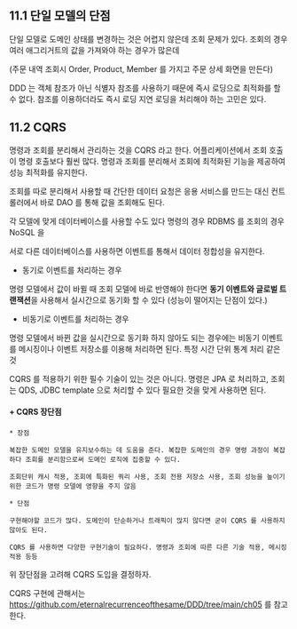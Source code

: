 ## 11.1 단일 모델의 단점

단일 모델로 도메인 상태를 변경하는 것은 어렵지 않은데 조회 문제가 있다. 조회의 경우 여러 애그리거트의 값을 가져와야 하는 경우가 많은데 

(주문 내역 조회시 Order, Product, Member 를 가지고 주문 상세 화면을 만든다)

DDD 는 객체 참조가 아닌 식별자 참조를 사용하기 때문에 즉시 로딩으로 최적화를 할 수 없다. 참조를 이용하더라도 즉시 로딩 지연 로딩을 처리해야 하는 고민은 있다.

##  11.2 CQRS

명령과 조회를 분리해서 관리하는 것을 CQRS 라고 한다. 어플리케이션에서 조회 호출이 명령 호출보다 훨씬 많다. 명령과 조회를 분리해서 조회에 최적화된 기능을 제공하여 성능 최적화를 유지한다.

조회를 따로 분리해서 사용할 때 간단한 데이터 요청은 응용 서비스를 만드는 대신 컨트롤러에서 바로 DAO 를 통해 값을 조회해도 된다.

각 모델에 맞게 데이터베이스를 사용할 수도 있다 명령의 경우 RDBMS 를 조회의 경우 NoSQL 을 

서로 다른 데이터베이스를 사용하면 이벤트를 통해서 데이터 정합성을 유지한다.

* 동기로 이벤트를 처리하는 경우

명령 모델에서 값이 바뀔 때 조회 모델에 바로 반영해야 한다면 **동기 이벤트와 글로벌 트랜잭션**을 사용해서 실시간으로 동기화 할 수 있다 (성능이 떨어지는 단점이 있다.)

* 비동기로 이벤트를 처리하는 경우

명령 모델에서 바뀐 값을 실시간으로 동기화 하지 않아도 되는 경우에는 비동기 이벤트를 메시징이나 이벤트 저장소를 이용해 처리하면 된다. 특정 시간 단위 통계 처리 같은 것

CQRS 를 적용하기 위한 필수 기술이 있는 것은 아니다. 명령은 JPA 로 처리하고, 조회는 QDS, JDBC template 으로 처리할 수 있다 필요한 것을 맞게 사용하면 된다.

#### + CQRS 장단점
```
* 장점

복잡한 도메인 모델을 유지보수하는 데 도움을 준다. 복잡한 도메인의 경우 명령 과정이 복잡하다 조회를 분리함으로써 도메인 로직에 집중할 수 있다.

조회단위 캐시 적용, 조회에 특화된 쿼리 사용, 조회 전용 저장소 사용, 조회 성능을 높이기 위한 코드가 명령 모델에 영향을 주지 않음
```
```
* 단점

구현해야할 코드가 많다. 도메인이 단순하거나 트래픽이 많지 않다면 굳이 CQRS 를 사용하지 않아도 된다.

CQRS 를 사용하면 다양한 구현기술이 필요하다. 명령과 조회에 따른 다른 기술 적용, 메시징 적용 등등
```

위 장단점을 고려해 CQRS 도입을 결정하자.

CQRS 구현에 관해서는 https://github.com/eternalrecurrenceofthesame/DDD/tree/main/ch05 를 참고한다. 





